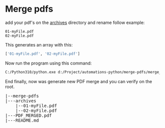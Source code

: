 # Merge pdfs

add your pdf's on the [archives]() directory and rename follow example:

```block
01-myFile.pdf
02-myFile.pdf
```

This generates an array with this:

```bash
['01-myFile.pdf', '02-myFile.pdf']
```

Now run the program using this command:
```bash
C:/Python310/python.exe d:/Project/automations-python/merge-pdfs/merge_files.py
```
End finally, now was generate new PDF merge and you can verify on the root.

<pre>
|--merge-pdfs
|---archives
    |--01-myFile.pdf
    |--02-myFile.pdf
|---PDF_MERGED.pdf
|---README.md
</pre>
